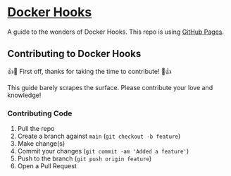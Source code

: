 # [Docker Hooks](https://docker.hooks.cf)

A guide to the wonders of Docker Hooks. This repo is using [GitHub Pages](https://pages.github.com/).

## Contributing to Docker Hooks

:+1::tada: First off, thanks for taking the time to contribute! :tada::+1:

This guide barely scrapes the surface. Please contribute your love and knowledge!

### Contributing Code

1. Pull the repo
2. Create a branch against `main` (`git checkout -b feature`)
3. Make change(s)
4. Commit your changes (`git commit -am 'Added a feature'`)
5. Push to the branch (`git push origin feature`)
6. Open a Pull Request
